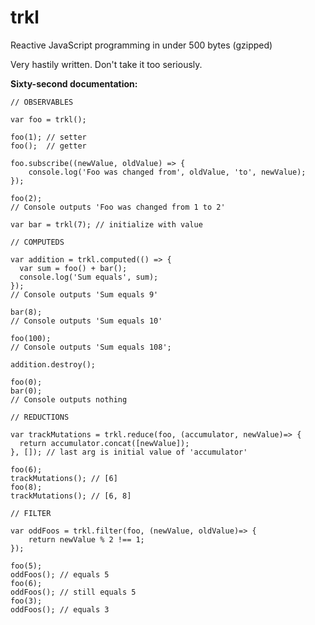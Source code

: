 # trkl
Reactive JavaScript programming in under 500 bytes (gzipped)

Very hastily written. Don't take it too seriously.

**Sixty-second documentation:**

    // OBSERVABLES
    
    var foo = trkl();
    
    foo(1); // setter
    foo();  // getter
    
    foo.subscribe((newValue, oldValue) => {
        console.log('Foo was changed from', oldValue, 'to', newValue);
    });
    
    foo(2);
    // Console outputs 'Foo was changed from 1 to 2'
    
    var bar = trkl(7); // initialize with value
    
    // COMPUTEDS
    
    var addition = trkl.computed(() => {
      var sum = foo() + bar();
      console.log('Sum equals', sum);
    });
    // Console outputs 'Sum equals 9'
    
    bar(8);
    // Console outputs 'Sum equals 10'
    
    foo(100);
    // Console outputs 'Sum equals 108';
    
    addition.destroy();
    
    foo(0);
    bar(0);
    // Console outputs nothing
    
    // REDUCTIONS
    
    var trackMutations = trkl.reduce(foo, (accumulator, newValue)=> {
      return accumulator.concat([newValue]);
    }, []); // last arg is initial value of 'accumulator'
    
    foo(6);
    trackMutations(); // [6]
    foo(8);
    trackMutations(); // [6, 8]
    
    // FILTER
    
    var oddFoos = trkl.filter(foo, (newValue, oldValue)=> {
        return newValue % 2 !== 1;
    });
    
    foo(5);
    oddFoos(); // equals 5
    foo(6);
    oddFoos(); // still equals 5
    foo(3);
    oddFoos(); // equals 3
